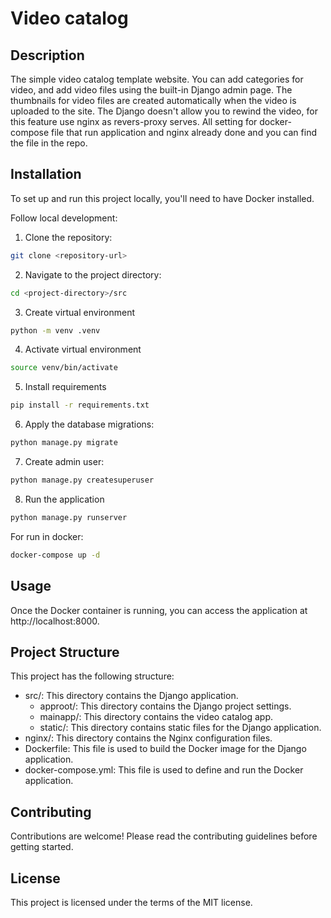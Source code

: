 # Video catalog

## Description

The simple video catalog template website. You can add categories for video, and add video files using the built-in Django admin page. The thumbnails for video files are created automatically when the video is uploaded to the site. The Django doesn't allow you to rewind the video, for this feature use nginx as revers-proxy serves. All setting for docker-compose file that run application and nginx already done and you can find the file in the repo. 

## Installation

To set up and run this project locally, you'll need to have Docker installed. 

Follow local development:

1. Clone the repository:

```bash
git clone <repository-url>
```

2. Navigate to the project directory:

```bash
cd <project-directory>/src
```

3. Create virtual environment
```bash
python -m venv .venv
```

4. Activate virtual environment
```bash
source venv/bin/activate
```

5. Install requirements
```bash
pip install -r requirements.txt
```

6. Apply the database migrations:

```bash
python manage.py migrate
```

7. Create admin user:

```bash
python manage.py createsuperuser
```

8. Run the application
```bash
python manage.py runserver
```

For run in docker:
```bash
docker-compose up -d
```

## Usage
Once the Docker container is running, you can access the application at http://localhost:8000.

## Project Structure
This project has the following structure:

- src/: This directory contains the Django application.
    - approot/: This directory contains the Django project settings.
    - mainapp/: This directory contains the video catalog app.
    - static/:  This directory contains static files for the Django application.
- nginx/: This directory contains the Nginx configuration files.
- Dockerfile: This file is used to build the Docker image for the Django application.
- docker-compose.yml: This file is used to define and run the Docker application.

## Contributing
Contributions are welcome! Please read the contributing guidelines before getting started.

## License
This project is licensed under the terms of the MIT license.